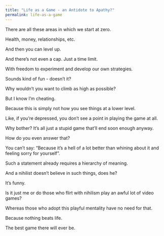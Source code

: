 ```yaml
---
title: "Life as a Game - an Antidote to Apathy?"
permalink: life-as-a-game
---
```


There are all these areas in which we start at zero.

Health, money, relationships, etc.

And then you can level up.

And there’s not even a cap. Just a time limit.

With freedom to experiment and develop our own strategies.

Sounds kind of fun - doesn’t it?

Why wouldn’t you want to climb as high as possible?

But I know I’m cheating.

Because this is simply not how you see things at a lower level.

Like, if you’re depressed, you don’t see a point in playing the game at all.

Why bother? It’s all just a stupid game that’ll end soon enough anyway.

How do you even answer that?

You can’t say: “Because it’s a hell of a lot better than whining about it and feeling sorry for yourself”.

Such a statement already requires a hierarchy of meaning.

And a nihilist doesn’t believe in such things, does he?

It’s funny.

Is it just me or do those who flirt with nihilism play an awful lot of video games?

Whereas those who adopt this playful mentality have no need for that.

Because nothing beats life.

The best game there will ever be.
